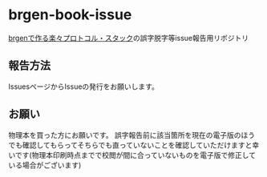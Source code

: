 # brgen-book-issue
[brgenで作る楽々プロトコル・スタック](https://techbookfest.org/product/rg6Y8rm2N2nVD4bkqBVv6i)の誤字脱字等issue報告用リボジトリ

## 報告方法

IssuesページからIssueの発行をお願いします。

## お願い
物理本を買った方にお願いです。
誤字報告前に該当箇所を現在の電子版のほうでも確認してもらってそちらでも直っていないことを確認していただけますと幸いです(物理本印刷時点までで校閲が間に合っていないものを電子版で修正している場合がございます)
